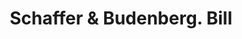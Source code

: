 ---
doi: 10.7916/D85F03VH
date_other: '1890'
date_other_textual: 1890-1899
form: printed ephemera
genre:
- Invoices
name:
- Schaffer & Budenberg
object_in_context_url: https://biggert.cul.columbia.edu/items/view/ave_biggert_00865
subject_hierarchical_geographic:
- New York, New York, United States
subject_name:
- Schaffer & Budenberg
title: Schaffer & Budenberg. Bill
sort_title: Schaffer & Budenberg. Bill
call_number: ave_biggert_00865
coordinates:
- 40.69277777777778,-73.99027777777778
pid: ave_biggert_00865
identifiers: ave_biggert_00865
canvas_id: ldpd:396137
permalink: "/items/ave_biggert_00865/"
layout: iiif-image-page
---